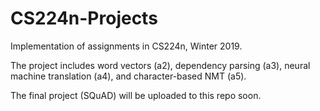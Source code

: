 # CS224n-Projects
Implementation of assignments in CS224n, Winter 2019.

The project includes word vectors (a2), dependency parsing (a3), neural machine translation (a4), and character-based NMT (a5).

The final project (SQuAD) will be uploaded to this repo soon.

